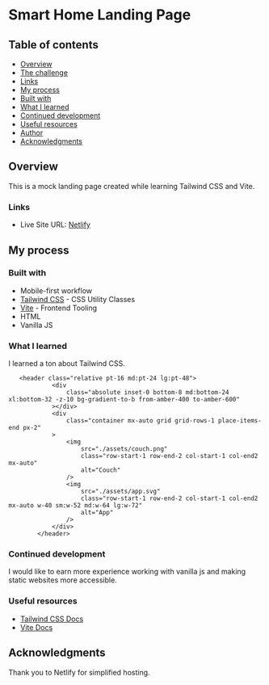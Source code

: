 # Smart Home Landing Page



## Table of contents

  - [Overview](#overview)
  - [The challenge](#the-challenge)
  - [Links](#links)
  - [My process](#my-process)
  - [Built with](#built-with)
  - [What I learned](#what-i-learned)
  - [Continued development](#continued-development)
  - [Useful resources](#useful-resources)
  - [Author](#author)
  - [Acknowledgments](#acknowledgments)
 

## Overview

This is a mock landing page created while learning Tailwind CSS and Vite.


### Links

- Live Site URL: [Netlify](https://smart-home-site-landing-page.netlify.app/)

## My process

### Built with
- Mobile-first workflow
- [Tailwind CSS](https://tailwindcss.com/) - CSS Utility Classes
- [Vite](https://vitejs.dev/) - Frontend Tooling
- HTML
- Vanilla JS


### What I learned

I learned a ton about Tailwind CSS.


```
   <header class="relative pt-16 md:pt-24 lg:pt-48">
            <div
                class="absolute inset-0 bottom-8 md:bottom-24 xl:bottom-32 -z-10 bg-gradient-to-b from-amber-400 to-amber-600"
            ></div>
            <div
                class="container mx-auto grid grid-rows-1 place-items-end px-2"
            >
                <img
                    src="./assets/couch.png"
                    class="row-start-1 row-end-2 col-start-1 col-end2 mx-auto"
                    alt="Couch"
                />
                <img
                    src="./assets/app.svg"
                    class="row-start-1 row-end-2 col-start-1 col-end2 mx-auto w-40 sm:w-52 md:w-64 lg:w-72"
                    alt="App"
                />
            </div>
        </header>
```


### Continued development

I would like to earn more experience working with vanilla js and making static websites more accessible.

### Useful resources

- [Tailwind CSS Docs](https://tailwindcss.com/docs/installation)
- [Vite Docs](https://vitejs.dev/guide/) 


## Acknowledgments

Thank you to Netlify for simplified hosting. 
